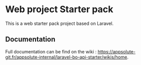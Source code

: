 # Web project Starter pack

This is a web starter pack project based on Laravel.

## Documentation

Full documentation can be find on the wiki : https://appsolute-git.fr/appsolute-internal/laravel-bo-api-starter/wikis/home.